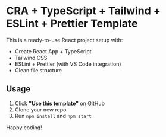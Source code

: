 # CRA + TypeScript + Tailwind + ESLint + Prettier Template

This is a ready-to-use React project setup with:

- Create React App + TypeScript
- Tailwind CSS
- ESLint + Prettier (with VS Code integration)
- Clean file structure

## Usage

1. Click **"Use this template"** on GitHub
2. Clone your new repo
3. Run `npm install` and `npm start`

Happy coding!
